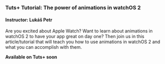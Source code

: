### Tuts+ Tutorial: The power of animations in watchOS 2

#### Instructor: Lukáš Petr

Are you excited about Apple Watch? Want to learn about animations in watchOS 2 to have your app great on day one? Then join us in this article/tutorial that will teach you how to use animations in watchOS 2 and what you can accomplish with them.

**Available on Tuts+ soon**